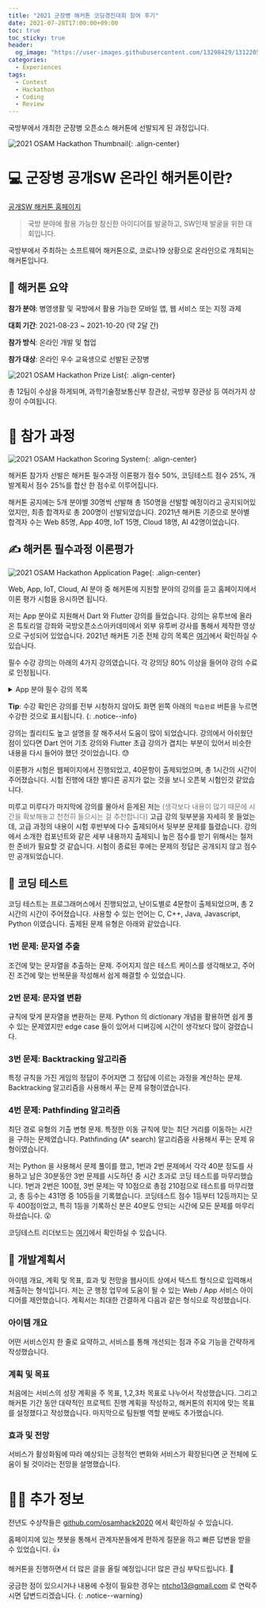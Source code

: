 ```yaml
---
title: "2021 군장병 해커톤 코딩경진대회 참여 후기"
date: 2021-07-28T17:00:00+09:00
toc: true
toc_sticky: true
header:
  og_image: "https://user-images.githubusercontent.com/13298429/131220551-261e1532-f9de-4c67-8ef1-e1a404b2b3f3.png"
categories:
  - Experiences
tags:
  - Contest
  - Hackathon
  - Coding
  - Review
---
```


국방부에서 개최한 군장병 오픈소스 해커톤에 선발되게 된 과정입니다.

![2021 OSAM Hackathon Thumbnail](https://user-images.githubusercontent.com/13298429/131220551-261e1532-f9de-4c67-8ef1-e1a404b2b3f3.png){: .align-center}

# 💻 군장병 공개SW 온라인 해커톤이란?

[공개SW 해커톤 홈페이지](https://osam.kr/hackathon/main)

> 국방 분야에 활용 가능한 참신한 아이디어를 발굴하고, SW인재 발굴을 위한 대회입니다.

국방부에서 주최하는 소프트웨어 해커톤으로, 코로나19 상황으로 온라인으로 개최되는 해커톤입니다.

## 🧩 해커톤 요약

**참가 분야**: 병영생활 및 국방에서 활용 가능한 모바일 앱, 웹 서비스 또는 지정 과제

**대회 기간**: 2021-08-23 ~ 2021-10-20 (약 2달 간)

**참가 방식**: 온라인 개발 및 협업

**참가 대상**: 온라인 우수 교육생으로 선발된 군장병

![2021 OSAM Hackathon Prize List](https://user-images.githubusercontent.com/13298429/131234057-0726b242-6103-4a36-83be-8db69a69f2e2.png){: .align-center}

총 12팀이 수상을 하게되며, 과학기술정보통신부 장관상, 국방부 장관상 등 여러가지 상장이 수여됩니다.

# 🧐 참가 과정

![2021 OSAM Hackathon Scoring System](https://user-images.githubusercontent.com/13298429/131220720-ce56a31a-8d00-4ef4-89a7-30f1e062d850.png){: .align-center}

해커톤 참가자 선발은 해커톤 필수과정 이론평가 점수 50%, 코딩테스트 점수 25%, 개발계획서 점수 25%를 합산 한 점수로 이루어집니다.

해커톤 공지에는 5개 분야별 30명씩 선발해 총 150명을 선발할 예정이라고 공지되어있었지만, 최종 합격자로 총 200명이 선발되었습니다. 2021년 해커톤 기준으로 분야별 합격자 수는 Web 85명, App 40명, IoT 15명, Cloud 18명, AI 42명이었습니다.

## ✍️ 해커톤 필수과정 이론평가

![2021 OSAM Hackathon Application Page](https://user-images.githubusercontent.com/13298429/131220651-9307938c-5e59-4718-ae88-2789df959583.png){: .align-center}

Web, App, IoT, Cloud, AI 분야 중 해커톤에 지원할 분야의 강의를 듣고 홈페이지에서 이론 평가 시험을 응시하면 됩니다.

저는 App 분야로 지원해서 Dart 와 Flutter 강의를 들었습니다. 강의는 유투브에 올라온 튜토리얼 강좌와 국방오픈소스아카데미에서 외부 유투버 강사를 통해서 제작한 영상으로 구성되어 있었습니다. 2021년 해커톤 기준 전체 강의 목록은 [여기](https://osam.kr/lecture/list/all?pageNo=1&ca=all)에서 확인하실 수 있습니다.

필수 수강 강의는 아래의 4가지 강의였습니다. 각 강의당 80% 이상을 들어야 강의 수료로 인정됩니다.

<details>

<summary>App 분야 필수 강의 목록</summary>

<ul>
  <li>
    <a href="https://osam.kr/lecture/view/64/detail">Dart 언어 기초</a> (약 3시간 40분, 코드팩토리 유투브 영상)
    <ul><li>Dartpad 로 설명하며 주요 기능, 문법 설명</li></ul>
  </li>
  <li>
    <a href="https://osam.kr/lecture/view/63/detail">Flutter 초급</a> (약 4시간, 데어프로그래밍 강좌)
    <ul><li>개발 환경 설정, Dart 언어, 기본 위젯 설명</li></ul>
  </li>
  <li>
    <a href="https://osam.kr/lecture/view/62/detail">Flutter 중급</a> (약 11시간)
    <ul><li>여러가지 예제 어플리케이션 개발 실습 (쇼핑카트, 에어비엔비, 카카오톡 등)</li></ul>
  </li>
  <li>
    <a href="https://osam.kr/lecture/view/87/detail">Flutter 고급</a> (약 8시간)
    <ul><li>블로그 앱 개발로 GetX, 상태관리, 서버 통신 등 실습</li></ul>
  </li>
</ul>

</details>

**Tip**: 수강 확인은 강의를 전부 시청하지 않아도 화면 왼쪽 아래의 `학습완료` 버튼을 누르면 수강한 것으로 표시됩니다.
{: .notice--info}

강의는 퀄리티도 높고 설명을 잘 해주셔서 도움이 많이 되었습니다. 강의에서 아쉬웠던 점이 있다면 Dart 언어 기초 강의와 Flutter 초급 강의가 겹치는 부분이 있어서 비슷한 내용을 다시 들어야 했던 것이었습니다. 😓

이론평가 시험은 웹페이지에서 진행되었고, 40문항이 출제되었으며, 총 1시간의 시간이 주어졌습니다. 시험 진행에 대한 별다른 공지가 없는 것을 보니 오픈북 시험인것 같았습니다.

미루고 미루다가 마지막에 강의를 몰아서 듣게된 저는 <span style="opacity: 0.6">(생각보다 내용이 많기 때문에 시간을 확보해놓고 천천히 들으시는 걸 추천합니다)</span> 고급 강의 뒷부분을 자세히 못 들었는데, 고급 과정의 내용이 시험 후반부에 다수 출제되어서 뒷부분 문제를 틀렸습니다. 강의에서 소개한 컴포넌트와 같은 세부 내용까지 출제되니 높은 점수를 받기 위해서는 철저한 준비가 필요할 것 같습니다. 시험이 종료된 후에는 문제의 정답은 공개되지 않고 점수만 공개되었습니다.

## 💯 코딩 테스트

코딩 테스트는 프로그래머스에서 진행되었고, 난이도별로 4문항이 출제되었으며, 총 2시간의 시간이 주어졌습니다. 사용할 수 있는 언어는 C, C++, Java, Javascript, Python 이였습니다. 출제된 문제 유형은 아래와 같았습니다.

### 1번 문제: 문자열 추출

조건에 맞는 문자열을 추출하는 문제. 주어지지 않은 테스트 케이스를 생각해보고, 주어진 조건에 맞는 반복문을 작성해서 쉽게 해결할 수 있었습니다.

### 2번 문제: 문자열 변환

규칙에 맞게 문자열을 변환하는 문제. Python 의 dictionary 개념을 활용하면 쉽게 풀 수 있는 문제였지만 edge case 들이 있어서 디버깅에 시간이 생각보다 많이 걸렸습니다.

### 3번 문제: Backtracking 알고리즘

특정 규칙을 가진 게임의 정답이 주어지면 그 정답에 이르는 과정을 계산하는 문제. Backtracking 알고리즘을 사용해서 푸는 문제 유형이였습니다.

### 4번 문제: Pathfinding 알고리즘

최단 경로 유형의 기출 변형 문제. 특정한 이동 규칙에 맞는 최단 거리를 이동하는 시간을 구하는 문제였습니다. Pathfinding (A\* search) 알고리즘을 사용해서 푸는 문제 유형이였습니다.

저는 Python 을 사용해서 문제 풀이를 했고, 1번과 2번 문제에서 각각 40분 정도를 사용하고 남은 30분동안 3번 문제를 시도하던 중 시간 초과로 코딩 테스트를 마무리했습니다. 1번과 2번은 100점, 3번 문제는 약 10점으로 총점 210점으로 테스트를 마무리했고, 총 등수는 431명 중 105등을 기록했습니다. 코딩테스트 점수 1등부터 12등까지는 모두 400점이었고, 특히 1등을 기록하신 분은 40분도 안되는 시간에 모든 문제를 마무리하셨습니다. 😮

코딩테스트 리더보드는 [여기](https://programmers.co.kr/competitions/1585/2021-practice-coding)에서 확인하실 수 있습니다.

## 🧾 개발계획서

아이템 개요, 계획 및 목표, 효과 및 전망을 웹사이트 상에서 텍스트 형식으로 입력해서 제출하는 형식입니다. 저는 군 행정 업무에 도움이 될 수 있는 Web / App 서비스 아이디어를 제안했습니다. 계획서는 최대한 간결하게 다음과 같은 형식으로 작성했습니다.

### 아이템 개요

어떤 서비스인지 한 줄로 요약하고, 서비스를 통해 개선되는 점과 주요 기능을 간략하게 작성했습니다.

### 계획 및 목표

처음에는 서비스의 성장 계획을 주 목표, 1,2,3차 목표로 나누어서 작성했습니다. 그리고 해커톤 기간 동안 대략적인 프로젝트 진행 계획을 작성하고, 해커톤의 취지에 맞는 목표를 설정했다고 작성했습니다. 마지막으로 팀원별 역할 분배도 추가했습니다.

### 효과 및 전망

서비스가 활성화됨에 따라 예상되는 긍정적인 변화와 서비스가 확장된다면 군 전체에 도움이 될 것이라는 전망을 설명했습니다.

# 🙋‍♂️ 추가 정보

전년도 수상작들은 [github.com/osamhack2020](https://github.com/osamhack2020) 에서 확인하실 수 있습니다.

홈페이지에 있는 챗봇을 통해서 관계자분들에게 편하게 질문을 하고 빠른 답변을 받을 수 있었습니다. 👍

해커톤을 진행하면서 더 많은 글을 올릴 예정입니다! 많은 관심 부탁드립니다. 🙂

궁금한 점이 있으시거나 내용에 수정이 필요한 경우는 [ntcho13@gmail.com](mailto:ntcho13@gmail.com) 로 연락주시면 답변드리겠습니다.
{: .notice--warning}